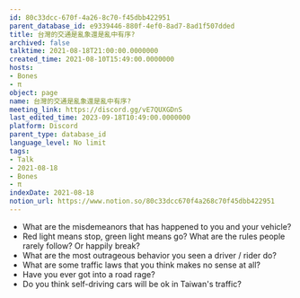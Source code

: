 ```yaml
---
id: 80c33dcc-670f-4a26-8c70-f45dbb422951
parent_database_id: e9339446-880f-4ef0-8ad7-8ad1f507dded
title: 台灣的交通是亂象還是亂中有序?
archived: false
talktime: 2021-08-18T21:00:00.0000000
created_time: 2021-08-10T15:49:00.0000000
hosts:
- Bones
- π
object: page
name: 台灣的交通是亂象還是亂中有序?
meeting_link: https://discord.gg/vE7QUXGDnS
last_edited_time: 2023-09-18T10:49:00.0000000
platform: Discord
parent_type: database_id
language_level: No limit
tags:
- Talk
- 2021-08-18
- Bones
- π
indexDate: 2021-08-18
notion_url: https://www.notion.so/80c33dcc670f4a268c70f45dbb422951
---
```


   - What are the misdemeanors that has happened to you and your vehicle?
   - Red light means stop, green light means go?
What are the rules people rarely follow? Or happily break?
   - What are the most outrageous behavior you seen a driver / rider do?
   - What are some traffic laws that you think makes no sense at all?
   - Have you ever got into a road rage?
   - Do you think self-driving cars will be ok in Taiwan's traffic?











